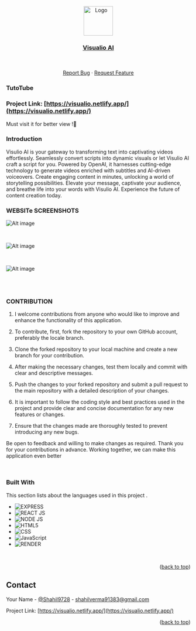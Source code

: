 <!-- Improved compatibility of back to top link: See: https://github.com/Shahil9728/Visualio-AI/ -->
<a name="readme-top"></a>


<!-- PROJECT LOGO -->
<br />
<div align="center">
  <a href="https://github.com/Shahil9728/Visualio-AI">
    <img src="https://github.com/Shahil9728/Visualio-AI/assets/96991517/9d4ac1b5-7e72-4183-9770-67df7070619d" alt="Logo" width="80" height="80">
  </a>

  <h3 align="center"><a href="https://visualio.netlify.app/" target="_blank">Visualio AI</a></h3>
  <p align="center">
    <br />
    <br />
    <a href="https://github.com/Shahil9728/Visualio-AI/issues">Report Bug</a>
    ·
    <a href="https://github.com/Shahil9728/Visualio-AI/issues">Request Feature</a>
  </p>
</div>

### TutoTube

### Project Link: [https://visualio.netlify.app/](https://visualio.netlify.app/)
Must visit it for better view !🥰 

### Introduction

Visulio AI is your gateway to transforming text into captivating videos effortlessly. Seamlessly convert scripts into dynamic visuals or let Visulio AI craft a script for you. Powered by OpenAI, it harnesses cutting-edge technology to generate videos enriched with subtitles and AI-driven voiceovers. Create engaging content in minutes, unlocking a world of storytelling possibilities. Elevate your message, captivate your audience, and breathe life into your words with Visulio AI. Experience the future of content creation today.



<!-- IMAGES -->
### WEBSITe SCREENSHOTS

![Alt image](https://github.com/Shahil9728/Visualio-AI/assets/96991517/bfb91122-0ebf-4076-9c22-10391b940f22)

<br/>

![Alt image](https://github.com/Shahil9728/Visualio-AI/assets/96991517/6ab9f943-6b97-4d48-b0c9-8105dbe2610c)

<br/>

![Alt image](https://github.com/Shahil9728/Visualio-AI/assets/96991517/38128ded-48ae-4c0a-8ae2-201d981fc197)

<br/>

<br>


### CONTRIBUTION

1. I welcome contributions from anyone who would like to improve and enhance the functionality of this application.

2. To contribute, first, fork the repository to your own GitHub account, preferably the locale branch.

3. Clone the forked repository to your local machine and create a new branch for your contribution.

4. After making the necessary changes, test them locally and commit with clear and descriptive messages.

5. Push the changes to your forked repository and submit a pull request to the main repository with a detailed description of your changes.

6. It is important to follow the coding style and best practices used in the project and provide clear and concise documentation for any new features or changes.

7. Ensure that the changes made are thoroughly tested to prevent introducing any new bugs.

Be open to feedback and willing to make changes as required.
Thank you for your contributions in advance. Working together, we can make this application even better


<br>

### Built With

This section lists about the languages used in this project .

* ![EXPRESS](https://img.shields.io/badge/Express.js-000000?style=for-the-badge&logo=express&logoColor=white)
* ![REACT JS](https://img.shields.io/badge/React-20232A?style=for-the-badge&logo=react&logoColor=61DAFB)
* ![NODE JS](https://img.shields.io/badge/Node.js-339933?style=for-the-badge&logo=nodedotjs&logoColor=whitee)
* ![HTML5](https://img.shields.io/badge/html5-%23E34F26.svg?style=for-the-badge&logo=html5&logoColor=white)
* ![CSS](https://img.shields.io/badge/css-%2338B2AC.svg?style=for-the-badge&logo=tailwind-css&logoColor=white)
* ![JavaScript](https://img.shields.io/badge/javascript-%23323330.svg?style=for-the-badge&logo=javascript&logoColor=%23F7DF1E)
* ![RENDER](https://img.shields.io/badge/Render-46E3B7?style=for-the-badge&logo=render&logoColor=white)


<br>

<p align="right">(<a href="#readme-top">back to top</a>)</p>

<!-- CONTACT -->
## Contact

Your Name - [@Shahil9728](https://twitter.com/ShahilV27515989) - shahilverma91383@gmail.com

Project Link: [https://visualio.netlify.app/](https://visualio.netlify.app/)

<p align="right">(<a href="#readme-top">back to top</a>)</p>


<br>



